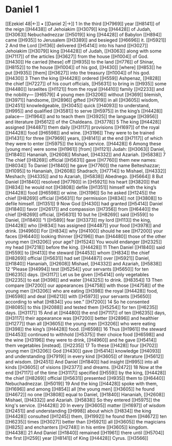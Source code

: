 # Daniel 1
[[Ezekiel 48|←]] • [[Daniel 2|→]]
1 In the third [[H7969]] year [[H8141]] of the reign [[H4438]] of Jehoiakim [[H3079]] king [[H4428]] of Judah, [[H3063]] Nebuchadnezzar [[H5019]] king [[H4428]] of Babylon [[H894]] came [[H935]] to Jerusalem [[H3389]] and besieged [[H6696]] it. [[H5921]] 
2 And the Lord [[H136]] delivered [[H5414]] into his hand [[H3027]] Jehoiakim [[H3079]] king [[H4428]] of Judah, [[H3063]] along with some [[H7117]] of the articles [[H3627]] from the house [[H1004]] of God. [[H430]] He carried [these] off [[H935]] to the land [[H776]] of Shinar, [[H8152]] to the house [[H1004]] of his god, [[H430]] [where] [[H853]] he put [[H935]] [them] [[H3627]] into the treasury [[H1004]] of his god. [[H430]] 
3 Then the king [[H4428]] ordered [[H559]] Ashpenaz, [[H828]] the chief [[H7227]] of his court officials, [[H5631]] to bring in [[H935]] some [[H4480]] Israelites [[H1121]] from the royal [[H4410]] family [[H2233]] and the nobility— [[H6579]] 
4 young men [[H3206]] without [[H369]] blemish, [[H3971]] handsome, [[H2896]] gifted [[H7919]] in all [[H3605]] wisdom, [[H2451]] knowledgeable, [[H3045]] quick [[H4093]] to understand, [[H995]] and qualified [[H3581]] to serve [[H5975]] in the king’s [[H4428]] palace— [[H1964]] and to teach them [[H3925]] the language [[H3956]] and literature [[H5612]] of the Chaldeans. [[H3778]] 
5 The king [[H4428]] assigned [[H4487]] them  daily [[H3117]] provisions [[H1697]] of the royal [[H4428]] food [[H6598]] and wine. [[H3196]] They were to be trained [[H1431]] for three [[H7969]] years, [[H8141]] at the end [[H7117]] of which they were to enter [[H5975]] the king’s service. [[H4428]] 
6 Among these [young men]  were some [[H1961]] [from] [[H1121]] Judah: [[H3063]] Daniel, [[H1840]] Hananiah, [[H2608]] Mishael, [[H4332]] and Azariah. [[H5838]] 
7 The chief [[H8269]] official [[H5631]] gave [[H7760]] them new names: [[H8034]] To Daniel [[H1840]] he gave [[H7760]] the name Belteshazzar; [[H1095]] to Hananiah, [[H2608]] Shadrach; [[H7714]] to Mishael, [[H4332]] Meshach; [[H4335]] and to Azariah, [[H5838]] Abednego. [[H5664]] 
8 But Daniel [[H1840]] resolved [[H7760]] in [[H5921]] his heart [[H3820]] that [[H834]] he would not [[H3808]] defile [[H1351]] himself with the king’s [[H4428]] food [[H6598]] or wine. [[H3196]] So he asked [[H1245]] the chief [[H8269]] official [[H5631]] for permission [[H834]] not [[H3808]] to defile himself. [[H1351]] 
9 Now God [[H430]] had granted [[H5414]] Daniel [[H1840]] favor [[H2617]] and compassion [[H7356]] from [[H6440]] the chief [[H8269]] official, [[H5631]] 
10 but he [[H8269]] said [[H559]] to Daniel, [[H1840]] “I [[H589]] fear [[H3373]] my lord [[H113]] the king, [[H4428]] who [[H834]] has assigned [[H4487]] your food [[H3978]] and drink. [[H4960]] For [[H834]] why [[H4100]] should he see [[H7200]] your faces [[H6440]] looking thinner [[H2196]] than [[H4480]] those of the other young men [[H3206]] your age? [[H1524]] You would endanger [[H2325]] my head [[H7218]] before the king. [[H4428]] 
11 Then Daniel [[H1840]] said [[H559]] to [[H413]] the steward [[H4453]] whom [[H834]] the chief [[H8269]] official [[H5631]] had set [[H4487]] over [[H5921]] Daniel, [[H1840]] Hananiah, [[H2608]] Mishael, [[H4332]] and Azariah, [[H5838]] 
12 “Please [[H4994]] test [[H5254]] your servants [[H5650]] for ten [[H6235]] days. [[H3117]] Let us be given [[H5414]] only vegetables [[H2235]] to eat [[H398]] and water [[H4325]] to drink. [[H8354]] 
13 Then compare [[H7200]] our appearances [[H4758]] with those [[H4758]] of the young men [[H3206]] who are eating [[H398]] the royal [[H4428]] food, [[H6598]] and deal [[H6213]] with [[H5973]] your servants [[H5650]] according to what [[H834]] you see.” [[H7200]] 
14 So he consented [[H8085]] to this [[H2088]] and tested them [[H5254]] for ten [[H6235]] days. [[H3117]] 
15 And at [[H4480]] the end [[H7117]] of ten [[H6235]] days, [[H3117]] their appearance was [[H7200]] better [[H2896]] and healthier [[H1277]] than all [[H3605]] the young men [[H3206]] who were eating [[H398]] the king’s [[H4428]] food. [[H6598]] 
16 Thus [[H1961]] the steward [[H4453]] continued to withhold [[H5375]] their choice food [[H6598]] and the wine [[H3196]] they were to drink, [[H4960]] and he gave [[H5414]] them  vegetables [instead]. [[H2235]] 
17 To these [[H428]] four [[H702]] young men [[H3206]] God [[H430]] gave [[H5414]] knowledge [[H4093]] and understanding [[H7919]] in every kind [[H3605]] of literature [[H5612]] and wisdom. [[H2451]] And Daniel [[H1840]] had insight [[H995]] into all kinds [[H3605]] of visions [[H2377]] and dreams. [[H2472]] 
18 Now at the end [[H7117]] of the time [[H3117]] specified [[H559]] by the king, [[H4428]] the chief [[H8269]] official [[H5631]] presented [[H935]] them to [[H6440]] Nebuchadnezzar. [[H5019]] 
19 And the king [[H4428]] spoke with them, [[H1696]] and among [[H854]] all [the young men] [[H3605]] he found [[H4672]] no one [[H3808]] equal to Daniel, [[H1840]] Hananiah, [[H2608]] Mishael, [[H4332]] and Azariah. [[H5838]] So they entered [[H5975]] the king's service. [[H4428]] 
20 In every [[H3605]] matter [[H1697]] of wisdom [[H2451]] and understanding [[H998]] about which [[H834]] the king [[H4428]] consulted [[H1245]] them, [[H1992]] he found them [[H4672]] ten [[H6235]] times [[H3027]] better than [[H5921]] all [[H3605]] the magicians [[H825]] and enchanters [[H2748]] in his entire [[H3605]] kingdom. [[H4438]] 
21 And Daniel [[H1840]] remained [[H1961]] there until [[H5704]] the first [[H259]] year [[H8141]] of King [[H4428]] Cyrus. [[H3566]] 
